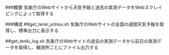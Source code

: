###概要
気象庁のWebサイトから天気予報と過去の実測データをWebスクレイピングによって取得する

###構成
##get_tenki_yohou.sh
気象庁のWebサイトの全国の週間天気予報を取得し、標準出力に表示する

##get_tenki_log.sh
気象庁のWebサイトの過去の実測データから前日の実測データを取得し、観測所ごとにファイル出力する
